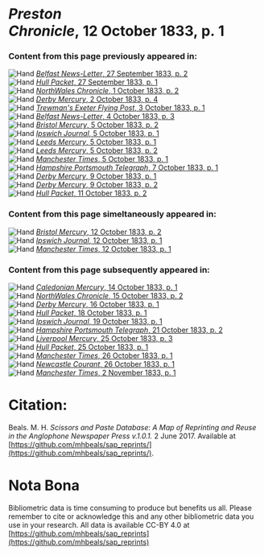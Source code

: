 # *Preston Chronicle*, 12 October 1833, p. 1  
  
### Content from this page previously appeared in:  
![Hand](http://scissorsandpaste.net/wp-content/uploads/2017/06/smallhandpointer.png) [*Belfast News-Letter*, 27 September 1833, p. 2](https://mhbeals.github.io/sap_html/Belfast-News-Letter/Belfast-News-Letter-27-September-1833-p-2)  
![Hand](http://scissorsandpaste.net/wp-content/uploads/2017/06/smallhandpointer.png) [*Hull Packet*, 27 September 1833, p. 1](https://mhbeals.github.io/sap_html/Hull-Packet/Hull-Packet-27-September-1833-p-1)  
![Hand](http://scissorsandpaste.net/wp-content/uploads/2017/06/smallhandpointer.png) [*NorthWales Chronicle*, 1 October 1833, p. 2](https://mhbeals.github.io/sap_html/NorthWales-Chronicle/NorthWales-Chronicle-1-October-1833-p-2)  
![Hand](http://scissorsandpaste.net/wp-content/uploads/2017/06/smallhandpointer.png) [*Derby Mercury*, 2 October 1833, p. 4](https://mhbeals.github.io/sap_html/Derby-Mercury/Derby-Mercury-2-October-1833-p-4)  
![Hand](http://scissorsandpaste.net/wp-content/uploads/2017/06/smallhandpointer.png) [*Trewman's Exeter Flying Post*, 3 October 1833, p. 1](https://mhbeals.github.io/sap_html/Trewman's-Exeter-Flying-Post/Trewman's-Exeter-Flying-Post-3-October-1833-p-1)  
![Hand](http://scissorsandpaste.net/wp-content/uploads/2017/06/smallhandpointer.png) [*Belfast News-Letter*, 4 October 1833, p. 3](https://mhbeals.github.io/sap_html/Belfast-News-Letter/Belfast-News-Letter-4-October-1833-p-3)  
![Hand](http://scissorsandpaste.net/wp-content/uploads/2017/06/smallhandpointer.png) [*Bristol Mercury*, 5 October 1833, p. 2](https://mhbeals.github.io/sap_html/Bristol-Mercury/Bristol-Mercury-5-October-1833-p-2)  
![Hand](http://scissorsandpaste.net/wp-content/uploads/2017/06/smallhandpointer.png) [*Ipswich Journal*, 5 October 1833, p. 1](https://mhbeals.github.io/sap_html/Ipswich-Journal/Ipswich-Journal-5-October-1833-p-1)  
![Hand](http://scissorsandpaste.net/wp-content/uploads/2017/06/smallhandpointer.png) [*Leeds Mercury*, 5 October 1833, p. 1](https://mhbeals.github.io/sap_html/Leeds-Mercury/Leeds-Mercury-5-October-1833-p-1)  
![Hand](http://scissorsandpaste.net/wp-content/uploads/2017/06/smallhandpointer.png) [*Leeds Mercury*, 5 October 1833, p. 2](https://mhbeals.github.io/sap_html/Leeds-Mercury/Leeds-Mercury-5-October-1833-p-2)  
![Hand](http://scissorsandpaste.net/wp-content/uploads/2017/06/smallhandpointer.png) [*Manchester Times*, 5 October 1833, p. 1](https://mhbeals.github.io/sap_html/Manchester-Times/Manchester-Times-5-October-1833-p-1)  
![Hand](http://scissorsandpaste.net/wp-content/uploads/2017/06/smallhandpointer.png) [*Hampshire Portsmouth Telegraph*, 7 October 1833, p. 1](https://mhbeals.github.io/sap_html/Hampshire-Portsmouth-Telegraph/Hampshire-Portsmouth-Telegraph-7-October-1833-p-1)  
![Hand](http://scissorsandpaste.net/wp-content/uploads/2017/06/smallhandpointer.png) [*Derby Mercury*, 9 October 1833, p. 1](https://mhbeals.github.io/sap_html/Derby-Mercury/Derby-Mercury-9-October-1833-p-1)  
![Hand](http://scissorsandpaste.net/wp-content/uploads/2017/06/smallhandpointer.png) [*Derby Mercury*, 9 October 1833, p. 2](https://mhbeals.github.io/sap_html/Derby-Mercury/Derby-Mercury-9-October-1833-p-2)  
![Hand](http://scissorsandpaste.net/wp-content/uploads/2017/06/smallhandpointer.png) [*Hull Packet*, 11 October 1833, p. 2](https://mhbeals.github.io/sap_html/Hull-Packet/Hull-Packet-11-October-1833-p-2)  
  
### Content from this page simeltaneously appeared in:  
![Hand](http://scissorsandpaste.net/wp-content/uploads/2017/06/smallhandpointer.png) [*Bristol Mercury*, 12 October 1833, p. 2](https://mhbeals.github.io/sap_html/Bristol-Mercury/Bristol-Mercury-12-October-1833-p-2)  
![Hand](http://scissorsandpaste.net/wp-content/uploads/2017/06/smallhandpointer.png) [*Ipswich Journal*, 12 October 1833, p. 1](https://mhbeals.github.io/sap_html/Ipswich-Journal/Ipswich-Journal-12-October-1833-p-1)  
![Hand](http://scissorsandpaste.net/wp-content/uploads/2017/06/smallhandpointer.png) [*Manchester Times*, 12 October 1833, p. 1](https://mhbeals.github.io/sap_html/Manchester-Times/Manchester-Times-12-October-1833-p-1)  
  
### Content from this page subsequently appeared in:  
![Hand](http://scissorsandpaste.net/wp-content/uploads/2017/06/smallhandpointer.png) [*Caledonian Mercury*, 14 October 1833, p. 1](https://mhbeals.github.io/sap_html/Caledonian-Mercury/Caledonian-Mercury-14-October-1833-p-1)  
![Hand](http://scissorsandpaste.net/wp-content/uploads/2017/06/smallhandpointer.png) [*NorthWales Chronicle*, 15 October 1833, p. 2](https://mhbeals.github.io/sap_html/NorthWales-Chronicle/NorthWales-Chronicle-15-October-1833-p-2)  
![Hand](http://scissorsandpaste.net/wp-content/uploads/2017/06/smallhandpointer.png) [*Derby Mercury*, 16 October 1833, p. 1](https://mhbeals.github.io/sap_html/Derby-Mercury/Derby-Mercury-16-October-1833-p-1)  
![Hand](http://scissorsandpaste.net/wp-content/uploads/2017/06/smallhandpointer.png) [*Hull Packet*, 18 October 1833, p. 1](https://mhbeals.github.io/sap_html/Hull-Packet/Hull-Packet-18-October-1833-p-1)  
![Hand](http://scissorsandpaste.net/wp-content/uploads/2017/06/smallhandpointer.png) [*Ipswich Journal*, 19 October 1833, p. 1](https://mhbeals.github.io/sap_html/Ipswich-Journal/Ipswich-Journal-19-October-1833-p-1)  
![Hand](http://scissorsandpaste.net/wp-content/uploads/2017/06/smallhandpointer.png) [*Hampshire Portsmouth Telegraph*, 21 October 1833, p. 2](https://mhbeals.github.io/sap_html/Hampshire-Portsmouth-Telegraph/Hampshire-Portsmouth-Telegraph-21-October-1833-p-2)  
![Hand](http://scissorsandpaste.net/wp-content/uploads/2017/06/smallhandpointer.png) [*Liverpool Mercury*, 25 October 1833, p. 3](https://mhbeals.github.io/sap_html/Liverpool-Mercury/Liverpool-Mercury-25-October-1833-p-3)  
![Hand](http://scissorsandpaste.net/wp-content/uploads/2017/06/smallhandpointer.png) [*Hull Packet*, 25 October 1833, p. 1](https://mhbeals.github.io/sap_html/Hull-Packet/Hull-Packet-25-October-1833-p-1)  
![Hand](http://scissorsandpaste.net/wp-content/uploads/2017/06/smallhandpointer.png) [*Manchester Times*, 26 October 1833, p. 1](https://mhbeals.github.io/sap_html/Manchester-Times/Manchester-Times-26-October-1833-p-1)  
![Hand](http://scissorsandpaste.net/wp-content/uploads/2017/06/smallhandpointer.png) [*Newcastle Courant*, 26 October 1833, p. 1](https://mhbeals.github.io/sap_html/Newcastle-Courant/Newcastle-Courant-26-October-1833-p-1)  
![Hand](http://scissorsandpaste.net/wp-content/uploads/2017/06/smallhandpointer.png) [*Manchester Times*, 2 November 1833, p. 1](https://mhbeals.github.io/sap_html/Manchester-Times/Manchester-Times-2-November-1833-p-1)  


# Citation: 

Beals. M. H. *Scissors and Paste Database: A Map of Reprinting and Reuse in the Anglophone Newspaper Press v.1.0.1.* 2 June 2017. Available at [https://github.com/mhbeals/sap_reprints/](https://github.com/mhbeals/sap_reprints/). 

# Nota Bona

Bibliometric data is time consuming to produce but benefits us all. Please remember to cite or acknowledge this and any other bibliometric data you use in your research. All data is available CC-BY 4.0 at [https://github.com/mhbeals/sap_reprints](https://github.com/mhbeals/sap_reprints)